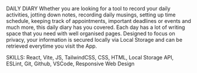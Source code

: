 DAILY DIARY
Whether you are looking for a tool to record your daily activities, jotting down notes, recording daily musings,
setting up time schedule, keeping track of appointments, important deadlines or events and much more,
this daily diary has you covered. Each day has a lot of writing space that you need with well organised pages.
Designed to focus on privacy, your information is secured locally via Local Storage and can be retrieved everytime you visit the App.

SKILLS: React, Vite, JS, TailwindCSS, CSS, HTML, Local Storage API, ESLint, Git, Github, VSCode, Responsive Web Design